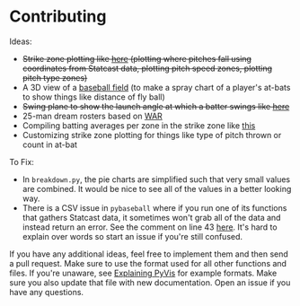 # Contributing

Ideas:

- ~~Strike zone plotting like [here](https://baseballsavant.mlb.com/visuals/profile?pitch_type=&batter=&pitcher=&balls=&strikes=&year=2016&min_strikes=0&bucket_size=.5&chart_type=swings&player_id=&position=&player_name=) (plotting where pitches fall using coordinates from Statcast data, plotting pitch speed zones, plotting pitch type zones)~~
- A 3D view of a [baseball field](https://baseballsavant.mlb.com/hr_derby) (to make a spray chart of a player's at-bats to show things like distance of fly ball)
- ~~Swing plane to show the launch angle at which a batter swings like [here](https://www.google.com/search?biw=1280&bih=639&tbm=isch&sa=1&ei=6MB9WuLsKcGyzwK6g7bwBg&q=launch+angle+baseball&oq=launch+angle+baseball&gs_l=psy-ab.3..0j0i24k1l3.24808.26328.0.26453.12.12.0.0.0.0.83.781.12.12.0....0...1c.1.64.psy-ab..0.12.774...0i7i30k1j0i67k1j0i13k1j0i8i7i30k1j0i8i30k1.0.pQgnhiXo93w#imgrc=T7I-AFy7qRGFGM:)~~
- 25-man dream rosters based on [WAR](https://www.fangraphs.com/library/misc/war/)
- Compiling batting averages per zone in the strike zone like [this](https://baseballsavant.mlb.com/visuals/profile?pitch_type=&batter=&pitcher=&balls=&strikes=&year=2016&min_strikes=0&bucket_size=.5&chart_type=swings&player_id=&position=&player_name=)
- Customizing strike zone plotting for things like type of pitch thrown or count in at-bat

To Fix:
- In `breakdown.py`, the pie charts are simplified such that very small values are combined. It would be nice to see all of the values in a better looking way.
- There is a CSV issue in `pybaseball` where if you run one of its functions that gathers Statcast data, it sometimes won't grab all of the data and instead return an error. See the comment on line 43 [here](https://github.com/jldbc/pybaseball/blob/master/pybaseball/statcast.py). It's hard to explain over words so start an issue if you're still confused.

If you have any additional ideas, feel free to implement them and then send a pull request. Make sure to use the format used for all other functions and files. If you're unaware, see [Explaining PyVis](https://github.com/kunalcsc630/pyvis/blob/master/pyvis/Explaining%20PyVis.md) for example formats. Make sure you also update that file with new documentation. Open an issue if you have any questions.
